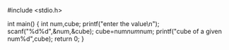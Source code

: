  #include <stdio.h>

int main()
{
int num,cube;
printf("enter the value\n");
scanf("%d%d",&num,&cube);
cube=num*num*num;
printf("cube of a given num%d",cube);
return 0;
}
